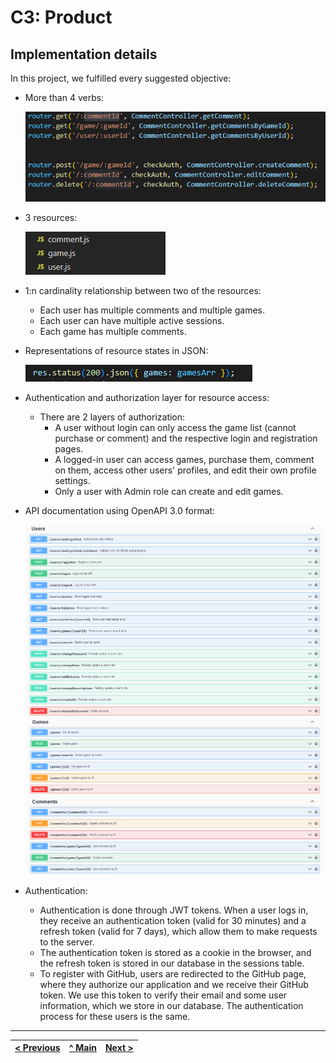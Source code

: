 # C3: Product

## Implementation details

In this project, we fulfilled every suggested objective:

- More than 4 verbs:

  ![Verbs](images/image01.png)

- 3 resources:

  ![Resources](images/image02.png)

- 1:n cardinality relationship between two of the resources:
  - Each user has multiple comments and multiple games.
  - Each user can have multiple active sessions.
  - Each game has multiple comments.

- Representations of resource states in JSON:

  ![JSON](images/images03.png)

- Authentication and authorization layer for resource access:
  - There are 2 layers of authorization:
    - A user without login can only access the game list (cannot purchase or comment) and the respective login and registration pages.
    - A logged-in user can access games, purchase them, comment on them, access other users' profiles, and edit their own profile settings.
    - Only a user with Admin role can create and edit games.

- API documentation using OpenAPI 3.0 format:

  ![DOCS_1](images/images04.PNG)
  ![DOCS_2](images/images05.png)

- Authentication:
  - Authentication is done through JWT tokens. When a user logs in, they receive an authentication token (valid for 30 minutes) and a refresh token (valid for 7 days), which allow them to make requests to the server.
  - The authentication token is stored as a cookie in the browser, and the refresh token is stored in our database in the sessions table.
  - To register with GitHub, users are redirected to the GitHub page, where they authorize our application and we receive their GitHub token. We use this token to verify their email and some user information, which we store in our database. The authentication process for these users is the same.

---

[< Previous](c2.md) | [^ Main](../../../) | [Next >](c4.md)
:--- | :---: | ---:
